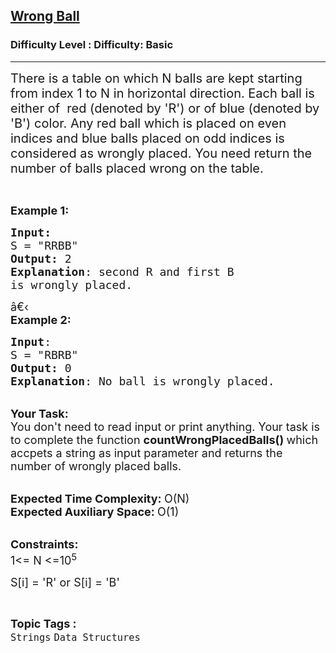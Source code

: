 <h2><a href="https://www.geeksforgeeks.org/problems/wrong-ball5239/1?page=1&category=Arrays,Strings&difficulty=Basic&status=unsolved&sortBy=submissions">Wrong Ball</a></h2><h3>Difficulty Level : Difficulty: Basic</h3><hr><div class="problems_problem_content__Xm_eO"><p><span style="font-size:20px">There is a table on which N balls are kept starting from index 1 to N in horizontal direction. Each ball is either of&nbsp; red (denoted by 'R') or of blue (denoted by 'B') color. Any red ball which is placed on even indices and blue balls&nbsp;placed on odd indices is considered as wrongly placed. You need return&nbsp;the number of balls placed wrong on the table.</span></p>

<p>&nbsp;</p>

<p><span style="font-size:18px"><strong>Example 1:</strong></span></p>

<pre><span style="font-size:18px"><strong>Input:</strong>
S = "RRBB"
<strong>Output:</strong> 2
<strong>Explanation</strong>: second R and first B
is wrongly placed.
</span></pre>

<p><span style="font-size:18px">â€‹<br>
<strong>Example 2:</strong></span></p>

<pre><span style="font-size:18px"><strong>Input</strong>: 
S = "RBRB"
<strong>Output:</strong> 0
<strong>Explanation</strong>: No ball is wrongly placed.
</span></pre>

<p><br>
<span style="font-size:18px"><strong>Your Task:</strong><br>
You don't need to read input or print anything. Your task is to complete the function&nbsp;<strong>countWrongPlacedBalls</strong><strong>()&nbsp;</strong>which accpets a string as input parameter and returns the number of wrongly placed balls.</span><br>
&nbsp;</p>

<p><span style="font-size:18px"><strong>Expected Time Complexity:&nbsp;</strong>O(N)<br>
<strong>Expected Auxiliary Space:&nbsp;</strong>O(1)</span></p>

<p><br>
<span style="font-size:18px"><strong>Constraints:</strong><br>
1&lt;= N &lt;=10<sup>5</sup></span></p>

<p><span style="font-size:18px">S[i] = 'R' or S[i] = 'B'</span></p>
</div><br><p><span style=font-size:18px><strong>Topic Tags : </strong><br><code>Strings</code>&nbsp;<code>Data Structures</code>&nbsp;